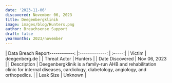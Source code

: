 ```yaml
---
date: '2023-11-06'
discovered: November 06, 2023
title: Deegenbergklinik
image: images/blog/Hunters.png
author: Breachsense Support
draft: false
yearmonths: 2023/november
---
```


| Data Breach Report------------:     |:-------------:    | :-----:|
| Victim      | deegenberg.de      | 
| Threat Actor      | Hunters      | 
| Date Discovered      | Nov 06, 2023      | 
| Description      | Deegenbergklinik is a family-run AHB and rehabilitation clinic for internal diseases, cardiology, diabetology, angiology, and orthopedics.      | 
| Leak Size      | Unknown      | 

